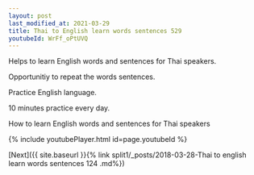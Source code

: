 ```yaml
---
layout: post
last_modified_at: 2021-03-29
title: Thai to English learn words sentences 529 
youtubeId: WrFf_oPtUVQ
---
```

 
 
Helps to learn English words and sentences for Thai speakers.

Opportunitiy to repeat the words sentences. 

Practice English language. 
 
10 minutes practice every day. 
 
How to learn English words and sentences for Thai speakers 
 
{% include youtubePlayer.html id=page.youtubeId %}
 
 
[Next]({{ site.baseurl }}{% link  split1/_posts/2018-03-28-Thai to english learn words sentences 124 .md%})
 
